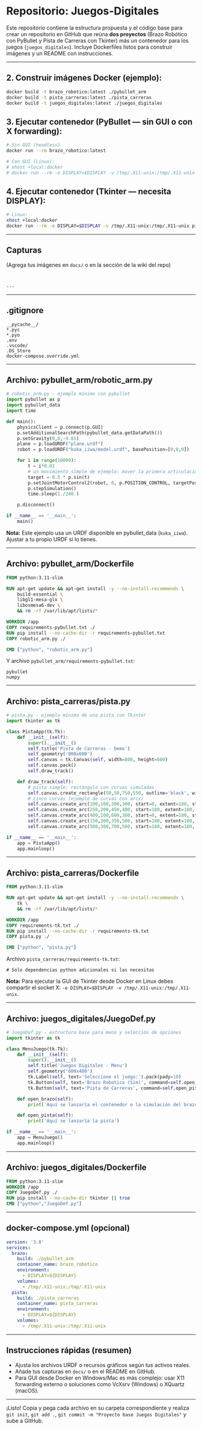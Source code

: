 # Repositorio: Juegos-Digitales

Este repositorio contiene la estructura propuesta y el código base para crear un repositorio en GitHub que reúna **dos proyectos** (Brazo Robótico con PyBullet y Pista de Carreras con Tkinter) más un contenedor para los juegos (`juegos_digitales`). Incluye Dockerfiles listos para construir imágenes y un README con instrucciones.

---

## 2. Construir imágenes Docker (ejemplo):

```bash
docker build -t brazo_robotico:latest ./pybullet_arm
docker build -t pista_carreras:latest ./pista_carreras
docker build -t juegos_digitales:latest ./juegos_digitales
```

## 3. Ejecutar contenedor (PyBullet — sin GUI o con X forwarding):

```bash
# Sin GUI (headless)
docker run --rm brazo_robotico:latest

# Con GUI (Linux):
# xhost +local:docker
# docker run --rm -e DISPLAY=$DISPLAY -v /tmp/.X11-unix:/tmp/.X11-unix brazo_robotico:latest
```

## 4. Ejecutar contenedor (Tkinter — necesita DISPLAY):

```bash
# Linux:
xhost +local:docker
docker run --rm -e DISPLAY=$DISPLAY -v /tmp/.X11-unix:/tmp/.X11-unix pista_carreras:latest
```

---

## Capturas

(Agrega tus imágenes en `docs/` o en la sección de la wiki del repo)

```
```

```

---

```

---

## .gitignore

```
__pycache__/
*.pyc
*.pyo
.env
.vscode/
.DS_Store
docker-compose.override.yml
```

---

## Archivo: pybullet_arm/robotic_arm.py

```python
# robotic_arm.py - ejemplo mínimo con pybullet
import pybullet as p
import pybullet_data
import time

def main():
    physicsClient = p.connect(p.GUI)
    p.setAdditionalSearchPath(pybullet_data.getDataPath())
    p.setGravity(0,0,-9.81)
    plane = p.loadURDF("plane.urdf")
    robot = p.loadURDF("kuka_iiwa/model.urdf", basePosition=[0,0,0])

    for i in range(10000):
        t = i*0.01
        # un movimiento simple de ejemplo: mover la primera articulacion con una señal senoidal
        target = 0.5 * p.sin(t)
        p.setJointMotorControl2(robot, 0, p.POSITION_CONTROL, targetPosition=target)
        p.stepSimulation()
        time.sleep(1./240.)

    p.disconnect()

if __name__ == '__main__':
    main()
```

**Nota:** Este ejemplo usa un URDF disponible en pybullet_data (`kuka_iiwa`). Ajustar a tu propio URDF si lo tienes.

---

## Archivo: pybullet_arm/Dockerfile

```dockerfile
FROM python:3.11-slim

RUN apt-get update && apt-get install -y --no-install-recommends \
    build-essential \
    libgl1-mesa-glx \
    libosmesa6-dev \
    && rm -rf /var/lib/apt/lists/*

WORKDIR /app
COPY requirements-pybullet.txt ./
RUN pip install --no-cache-dir -r requirements-pybullet.txt
COPY robotic_arm.py ./

CMD ["python", "robotic_arm.py"]
```

Y archivo `pybullet_arm/requirements-pybullet.txt`:

```
pybullet
numpy
```

---

## Archivo: pista_carreras/pista.py

```python
# pista.py - ejemplo mínimo de una pista con Tkinter
import tkinter as tk

class PistaApp(tk.Tk):
    def __init__(self):
        super().__init__()
        self.title('Pista de Carreras - Demo')
        self.geometry('800x600')
        self.canvas = tk.Canvas(self, width=800, height=600)
        self.canvas.pack()
        self.draw_track()

    def draw_track(self):
        # pista simple: rectángulo con curvas simuladas
        self.canvas.create_rectangle(50,50,750,550, outline='black', width=4)
        # cinco curvas (ejemplo de curvas con arcs)
        self.canvas.create_arc(100,100,300,300, start=0, extent=180, style='arc', width=3)
        self.canvas.create_arc(250,200,450,400, start=180, extent=180, style='arc', width=3)
        self.canvas.create_arc(400,100,600,300, start=0, extent=180, style='arc', width=3)
        self.canvas.create_arc(150,300,350,500, start=180, extent=180, style='arc', width=3)
        self.canvas.create_arc(500,300,700,500, start=180, extent=180, style='arc', width=3)

if __name__ == '__main__':
    app = PistaApp()
    app.mainloop()
```

---

## Archivo: pista_carreras/Dockerfile

```dockerfile
FROM python:3.11-slim

RUN apt-get update && apt-get install -y --no-install-recommends \
    tk \
    && rm -rf /var/lib/apt/lists/*

WORKDIR /app
COPY requirements-tk.txt ./
RUN pip install --no-cache-dir -r requirements-tk.txt
COPY pista.py ./

CMD ["python", "pista.py"]
```

Archivo `pista_carreras/requirements-tk.txt`:

```
# Solo dependencias python adicionales si las necesitas
```

**Nota:** Para ejecutar la GUI de Tkinter desde Docker en Linux debes compartir el socket X: `-e DISPLAY=$DISPLAY -v /tmp/.X11-unix:/tmp/.X11-unix`.

---

## Archivo: juegos_digitales/JuegoDef.py

```python
# JuegoDef.py - estructura base para menú y selección de opciones
import tkinter as tk

class MenuJuego(tk.Tk):
    def __init__(self):
        super().__init__()
        self.title('Juegos Digitales - Menu')
        self.geometry('600x400')
        tk.Label(self, text='Seleccione el juego:').pack(pady=10)
        tk.Button(self, text='Brazo Robotico (Sim)', command=self.open_brazo).pack(fill='x', padx=60, pady=5)
        tk.Button(self, text='Pista de Carreras', command=self.open_pista).pack(fill='x', padx=60, pady=5)

    def open_brazo(self):
        print('Aquí se lanzaría el contenedor o la simulación del brazo')

    def open_pista(self):
        print('Aquí se lanzaría la pista')

if __name__ == '__main__':
    app = MenuJuego()
    app.mainloop()
```

---

## Archivo: juegos_digitales/Dockerfile

```dockerfile
FROM python:3.11-slim
WORKDIR /app
COPY JuegoDef.py ./
RUN pip install --no-cache-dir tkinter || true
CMD ["python","JuegoDef.py"]
```

---

## docker-compose.yml (opcional)

```yaml
version: '3.8'
services:
  brazo:
    build: ./pybullet_arm
    container_name: brazo_robotico
    environment:
      - DISPLAY=${DISPLAY}
    volumes:
      - /tmp/.X11-unix:/tmp/.X11-unix
  pista:
    build: ./pista_carreras
    container_name: pista_carreras
    environment:
      - DISPLAY=${DISPLAY}
    volumes:
      - /tmp/.X11-unix:/tmp/.X11-unix
```

---

## Instrucciones rápidas (resumen)

* Ajusta los archivos URDF o recursos gráficos según tus activos reales.
* Añade tus capturas en `docs/` o en el README en GitHub.
* Para GUI desde Docker en Windows/Mac es más complejo: usar X11 forwarding externo o soluciones como VcXsrv (Windows) o XQuartz (macOS).

---

¡Listo! Copia y pega cada archivo en su carpeta correspondiente y realiza `git init`, `git add .`, `git commit -m "Proyecto base Juegos Digitales"` y sube a GitHub.
